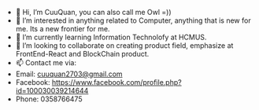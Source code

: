 - 👋 Hi, I’m CuuQuan, you can also call me Owl =))
- 👀 I’m interested in anything related to Computer, anything that is new for me. Its a new frontier for me.
- 🌱 I’m currently learning Information Technolofy at HCMUS.
- 💞️ I’m looking to collaborate on creating product field, emphasize at FrontEnd-React and BlockChain product.
- 📫 Contact me via:
-  Email: cuuquan2703@gmail.com
-  Facebook: https://www.facebook.com/profile.php?id=100030039214644
-  Phone: 0358766475

<!---
cuuquan2703/cuuquan2703 is a ✨ special ✨ repository because its `README.md` (this file) appears on your GitHub profile.
You can click the Preview link to take a look at your changes.
--->
